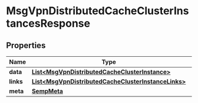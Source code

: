 
# MsgVpnDistributedCacheClusterInstancesResponse

## Properties
Name | Type | Description | Notes
------------ | ------------- | ------------- | -------------
**data** | [**List&lt;MsgVpnDistributedCacheClusterInstance&gt;**](MsgVpnDistributedCacheClusterInstance.md) |  |  [optional]
**links** | [**List&lt;MsgVpnDistributedCacheClusterInstanceLinks&gt;**](MsgVpnDistributedCacheClusterInstanceLinks.md) |  |  [optional]
**meta** | [**SempMeta**](SempMeta.md) |  | 



